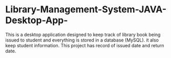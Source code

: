 # Library-Management-System-JAVA-Desktop-App-
This is a desktop application designed to keep track of library book being issued to student and everything is stored in a database (MySQL).  it also keep student information. This project has record of issued date and return date.
